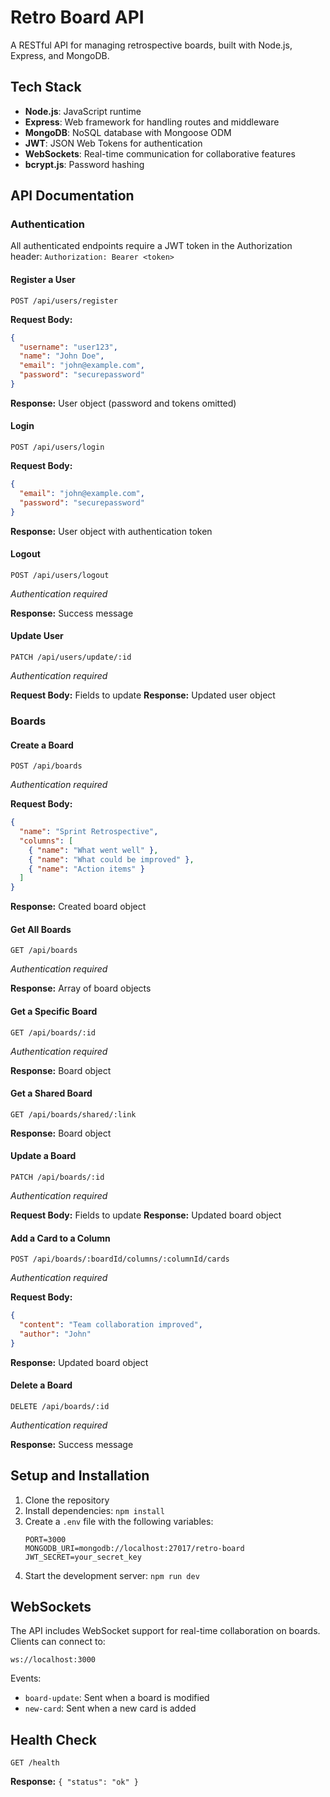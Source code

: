# Retro Board API

A RESTful API for managing retrospective boards, built with Node.js, Express, and MongoDB.

## Tech Stack

- **Node.js**: JavaScript runtime
- **Express**: Web framework for handling routes and middleware
- **MongoDB**: NoSQL database with Mongoose ODM
- **JWT**: JSON Web Tokens for authentication
- **WebSockets**: Real-time communication for collaborative features
- **bcrypt.js**: Password hashing

## API Documentation

### Authentication

All authenticated endpoints require a JWT token in the Authorization header:
`Authorization: Bearer <token>`

#### Register a User

```
POST /api/users/register
```

**Request Body:**

```json
{
  "username": "user123",
  "name": "John Doe",
  "email": "john@example.com",
  "password": "securepassword"
}
```

**Response:** User object (password and tokens omitted)

#### Login

```
POST /api/users/login
```

**Request Body:**

```json
{
  "email": "john@example.com",
  "password": "securepassword"
}
```

**Response:** User object with authentication token

#### Logout

```
POST /api/users/logout
```

_Authentication required_

**Response:** Success message

#### Update User

```
PATCH /api/users/update/:id
```

_Authentication required_

**Request Body:** Fields to update
**Response:** Updated user object

### Boards

#### Create a Board

```
POST /api/boards
```

_Authentication required_

**Request Body:**

```json
{
  "name": "Sprint Retrospective",
  "columns": [
    { "name": "What went well" },
    { "name": "What could be improved" },
    { "name": "Action items" }
  ]
}
```

**Response:** Created board object

#### Get All Boards

```
GET /api/boards
```

_Authentication required_

**Response:** Array of board objects

#### Get a Specific Board

```
GET /api/boards/:id
```

_Authentication required_

**Response:** Board object

#### Get a Shared Board

```
GET /api/boards/shared/:link
```

**Response:** Board object

#### Update a Board

```
PATCH /api/boards/:id
```

_Authentication required_

**Request Body:** Fields to update
**Response:** Updated board object

#### Add a Card to a Column

```
POST /api/boards/:boardId/columns/:columnId/cards
```

_Authentication required_

**Request Body:**

```json
{
  "content": "Team collaboration improved",
  "author": "John"
}
```

**Response:** Updated board object

#### Delete a Board

```
DELETE /api/boards/:id
```

_Authentication required_

**Response:** Success message

## Setup and Installation

1. Clone the repository
2. Install dependencies: `npm install`
3. Create a `.env` file with the following variables:
   ```
   PORT=3000
   MONGODB_URI=mongodb://localhost:27017/retro-board
   JWT_SECRET=your_secret_key
   ```
4. Start the development server: `npm run dev`

## WebSockets

The API includes WebSocket support for real-time collaboration on boards. Clients can connect to:

```
ws://localhost:3000
```

Events:

- `board-update`: Sent when a board is modified
- `new-card`: Sent when a new card is added

## Health Check

```
GET /health
```

**Response:** `{ "status": "ok" }`
